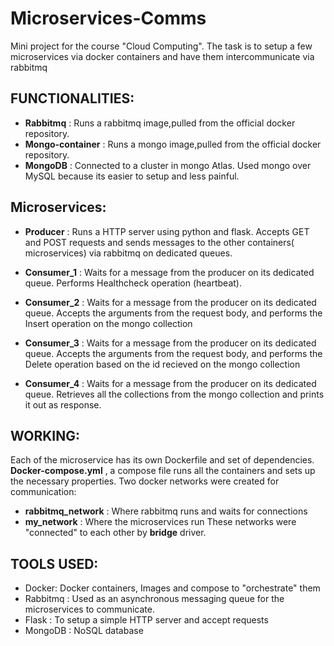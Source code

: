 # Microservices-Comms
Mini project for the course "Cloud Computing". The task is to setup a few microservices via docker containers and have them intercommunicate via rabbitmq
## FUNCTIONALITIES:
* **Rabbitmq** : Runs a rabbitmq image,pulled from the official docker repository.
* **Mongo-container** : Runs a mongo image,pulled from the official docker repository.
* **MongoDB** : Connected to a cluster in mongo Atlas. Used mongo over MySQL because its easier to setup and less painful.
## Microservices:
* **Producer** : Runs a HTTP server using python and flask. Accepts GET and POST requests and sends messages to the other containers( microservices) via rabbitmq on dedicated queues.

* **Consumer_1** : Waits for a message from the producer on its dedicated queue. Performs Healthcheck operation (heartbeat).
* **Consumer_2** : Waits for a message from the producer on its dedicated queue. Accepts the arguments from the request body, and performs the Insert operation on the mongo collection
* **Consumer_3** : Waits for a message from the producer on its dedicated queue. Accepts the arguments from the request body, and performs the Delete operation based on the id recieved on the mongo collection
* **Consumer_4** : Waits for a message from the producer on its dedicated queue. Retrieves all the collections from the mongo collection and prints it out as response.

## WORKING:
Each of the microservice has its own Dockerfile and set of dependencies. **Docker-compose.yml** , a compose file runs all the containers and sets up the necessary properties.
Two docker networks were created for communication: 
* **rabbitmq_network** : Where rabbitmq runs and waits for connections
* **my_network** : Where the microservices run
These networks were "connected" to each other by **bridge** driver.

## TOOLS USED:
* Docker: Docker containers, Images and compose to "orchestrate" them
* Rabbitmq : Used as an asynchronous messaging queue for the microservices to communicate.
* Flask : To setup a simple HTTP server and accept requests
* MongoDB : NoSQL database  
